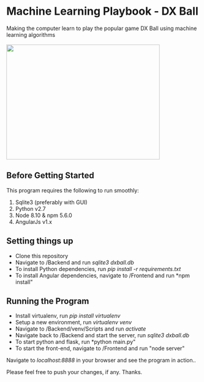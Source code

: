 # Machine Learning Playbook - DX Ball
Making the computer learn to play the popular game DX Ball using machine learning algorithms<br></br>
<img src="https://media.giphy.com/media/dtt1g0H4Y1cnMEqJNE/giphy.gif" width="400" height="300"/>

## Before Getting Started
This program requires the following to run smoothly:
1. Sqlite3 (preferably with GUI)
2. Python v2.7
3. Node 8.10 & npm 5.6.0
4. AngularJs v1.x

## Setting things up
-   Clone this repository
-   Navigate to /Backend and run *sqlite3 dxball.db*
-   To install Python dependencies, run *pip install -r requirements.txt*
-   To install Angular dependencies, navigate to /Frontend and run *npm install"

## Running the Program
-   Install virtualenv, run *pip install virtualenv*
-   Setup a new environment, run *virtualenv venv*
-   Navigate to /Backend/venv/Scripts and run *activate*
-   Navigate back to /Backend and start the server, run *sqlite3 dxball.db*
-   To start python and flask, run *python main.py"
-   To start the front-end, navigate to /Frontend and run "node server"

Navigate to *localhost:8888* in your browser and see the program in action..

Please feel free to push your changes, if any. Thanks.
